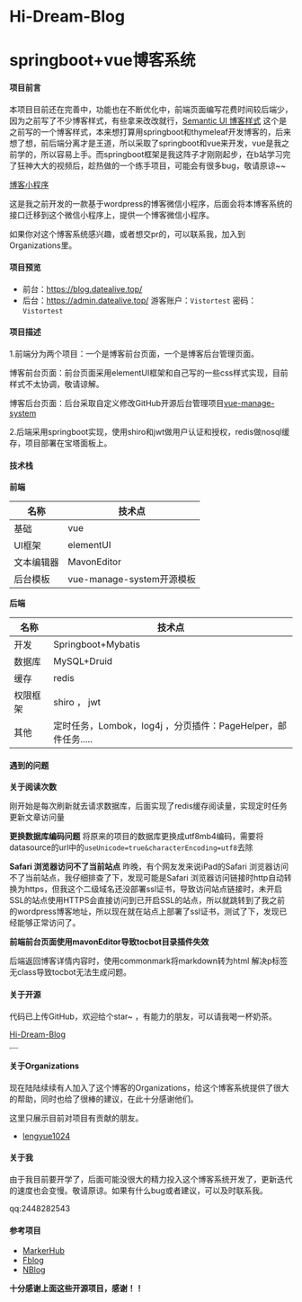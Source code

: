 # Hi-Dream-Blog
# springboot+vue博客系统

#### **项目前言**

本项目目前还在完善中，功能也在不断优化中，前端页面编写花费时间较后端少，因为之前写了不少博客样式，有些拿来改改就行，[Semantic UI 博客样式](https://github.com/dateolive/mdy-blog) 这个是之前写的一个博客样式，本来想打算用springboot和thymeleaf开发博客的，后来想了想，前后端分离才是王道，所以采取了springboot和vue来开发，vue是我之前学的，所以容易上手。而springboot框架是我这阵子才刚刚起步，在b站学习完了狂神大大的视频后，趁热做的一个练手项目，可能会有很多bug，敬请原谅~~



[博客小程序](https://github.com/dateolive/halo-dream)

这是我之前开发的一款基于wordpress的博客微信小程序，后面会将本博客系统的接口迁移到这个微信小程序上，提供一个博客微信小程序。



如果你对这个博客系统感兴趣，或者想交pr的，可以联系我，加入到Organizations里。



#### **项目预览**

- 前台：https://blog.datealive.top/
- 后台：https://admin.datealive.top/     游客账户：`Vistortest` 密码：`Vistortest`

#### **项目描述**

1.前端分为两个项目：一个是博客前台页面，一个是博客后台管理页面。

博客前台页面：前台页面采用elementUI框架和自己写的一些css样式实现，目前样式不太协调，敬请谅解。

博客后台页面：后台采取自定义修改GitHub开源后台管理项目[vue-manage-system](vue-manage-system
)

2.后端采用springboot实现，使用shiro和jwt做用户认证和授权，redis做nosql缓存，项目部署在宝塔面板上。 

#### **技术栈**

 **前端**

| 名称       | 技术点                    |
| ---------- | ------------------------- |
| 基础       | vue                       |
| UI框架     | elementUI                 |
| 文本编辑器 | MavonEditor               |
| 后台模板   | vue-manage-system开源模板 |

**后端**

| 名称     | 技术点                                                       |
| -------- | ------------------------------------------------------------ |
| 开发     | Springboot+Mybatis                                           |
| 数据库   | MySQL+Druid                                                  |
| 缓存     | redis                                                        |
| 权限框架 | shiro  ， jwt                                                |
| 其他     | 定时任务，Lombok，log4j ，分页插件：PageHelper，邮件任务..... |

#### **遇到的问题**


**关于阅读次数**

刚开始是每次刷新就去请求数据库，后面实现了redis缓存阅读量，实现定时任务更新文章访问量

**更换数据库编码问题**
将原来的项目的数据库更换成utf8mb4编码，需要将datasource的url中的```useUnicode=true&characterEncoding=utf8```去除

**Safari 浏览器访问不了当前站点**
昨晚，有个网友发来说iPad的Safari 浏览器访问不了当前站点，我仔细排查了下，发现可能是Safari 浏览器访问链接时http自动转换为https，但我这个二级域名还没部署ssl证书，导致访问站点链接时，未开启SSL的站点使用HTTPS会直接访问到已开启SSL的站点，所以就跳转到了我之前的wordpress博客地址，所以现在就在站点上部署了ssl证书，测试了下，发现已经能够正常访问了。

**前端前台页面使用mavonEditor导致tocbot目录插件失效**

后端返回博客详情内容时，使用commonmark将markdown转为html  解决p标签无class导致tocbot无法生成问题。

#### **关于开源**

代码已上传GitHub，欢迎给个star~ ，有能力的朋友，可以请我喝一杯奶茶。

[Hi-Dream-Blog](https://github.com/dateolive/Hi-Dream-Blog)

<img src="https://gitee.com/zhangrenfeng/images/raw/master/img/20210227173958.jpg" alt="zansan" style="zoom:25%;" />

#### **关于Organizations**

现在陆陆续续有人加入了这个博客的Organizations，给这个博客系统提供了很大的帮助，同时也给了很棒的建议，在此十分感谢他们。

这里只展示目前对项目有贡献的朋友。

- [lengyue1024](https://github.com/lengyue1024)



#### **关于我**

由于我目前要开学了，后面可能没很大的精力投入这个博客系统开发了，更新迭代的速度也会变慢。敬请原谅。如果有什么bug或者建议，可以及时联系我。

qq:2448282543



#### **参考项目**

- [MarkerHub](https://github.com/MarkerHub/vueblog)
- [Fblog](https://gitee.com/fengziy/Fblog)
- [NBlog](https://github.com/Naccl/NBlog)

**十分感谢上面这些开源项目，感谢！！**